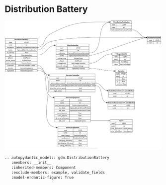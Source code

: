 # Distribution Battery

[![](../../models/DistributionBattery.svg)](../../models/DistributionBattery.svg)

```{eval-rst}
.. autopydantic_model:: gdm.DistributionBattery
   :members: __init__
   :inherited-members: Component
   :exclude-members: example, validate_fields
   :model-erdantic-figure: True
```